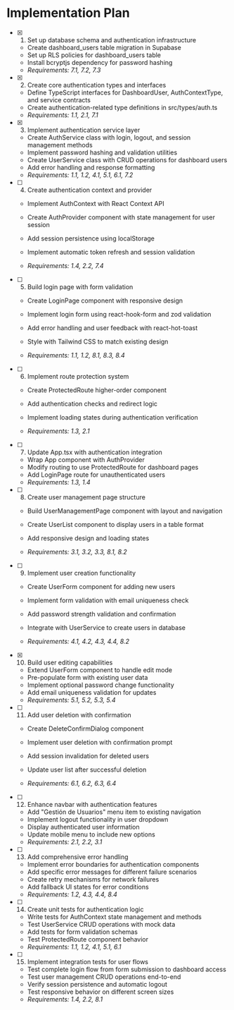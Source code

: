 # Implementation Plan

- [x] 1. Set up database schema and authentication infrastructure


  - Create dashboard_users table migration in Supabase
  - Set up RLS policies for dashboard_users table
  - Install bcryptjs dependency for password hashing
  - _Requirements: 7.1, 7.2, 7.3_

- [x] 2. Create core authentication types and interfaces


  - Define TypeScript interfaces for DashboardUser, AuthContextType, and service contracts
  - Create authentication-related type definitions in src/types/auth.ts
  - _Requirements: 1.1, 2.1, 7.1_

- [x] 3. Implement authentication service layer


  - Create AuthService class with login, logout, and session management methods
  - Implement password hashing and validation utilities
  - Create UserService class with CRUD operations for dashboard users
  - Add error handling and response formatting
  - _Requirements: 1.1, 1.2, 4.1, 5.1, 6.1, 7.2_



- [ ] 4. Create authentication context and provider
  - Implement AuthContext with React Context API
  - Create AuthProvider component with state management for user session
  - Add session persistence using localStorage


  - Implement automatic token refresh and session validation
  - _Requirements: 1.4, 2.2, 7.4_

- [ ] 5. Build login page with form validation
  - Create LoginPage component with responsive design


  - Implement login form using react-hook-form and zod validation
  - Add error handling and user feedback with react-hot-toast
  - Style with Tailwind CSS to match existing design
  - _Requirements: 1.1, 1.2, 8.1, 8.3, 8.4_




- [ ] 6. Implement route protection system
  - Create ProtectedRoute higher-order component


  - Add authentication checks and redirect logic
  - Implement loading states during authentication verification
  - _Requirements: 1.3, 2.1_



- [ ] 7. Update App.tsx with authentication integration
  - Wrap App component with AuthProvider
  - Modify routing to use ProtectedRoute for dashboard pages
  - Add LoginPage route for unauthenticated users
  - _Requirements: 1.3, 1.4_



- [ ] 8. Create user management page structure
  - Build UserManagementPage component with layout and navigation
  - Create UserList component to display users in a table format
  - Add responsive design and loading states


  - _Requirements: 3.1, 3.2, 3.3, 8.1, 8.2_

- [ ] 9. Implement user creation functionality
  - Create UserForm component for adding new users
  - Implement form validation with email uniqueness check


  - Add password strength validation and confirmation
  - Integrate with UserService to create users in database
  - _Requirements: 4.1, 4.2, 4.3, 4.4, 8.2_

- [x] 10. Build user editing capabilities


  - Extend UserForm component to handle edit mode
  - Pre-populate form with existing user data
  - Implement optional password change functionality
  - Add email uniqueness validation for updates
  - _Requirements: 5.1, 5.2, 5.3, 5.4_



- [ ] 11. Add user deletion with confirmation
  - Create DeleteConfirmDialog component
  - Implement user deletion with confirmation prompt
  - Add session invalidation for deleted users



  - Update user list after successful deletion
  - _Requirements: 6.1, 6.2, 6.3, 6.4_

- [ ] 12. Enhance navbar with authentication features
  - Add "Gestión de Usuarios" menu item to existing navigation
  - Implement logout functionality in user dropdown
  - Display authenticated user information
  - Update mobile menu to include new options
  - _Requirements: 2.1, 2.2, 3.1_

- [ ] 13. Add comprehensive error handling
  - Implement error boundaries for authentication components
  - Add specific error messages for different failure scenarios
  - Create retry mechanisms for network failures
  - Add fallback UI states for error conditions
  - _Requirements: 1.2, 4.3, 4.4, 8.4_

- [ ] 14. Create unit tests for authentication logic
  - Write tests for AuthContext state management and methods
  - Test UserService CRUD operations with mock data
  - Add tests for form validation schemas
  - Test ProtectedRoute component behavior
  - _Requirements: 1.1, 1.2, 4.1, 5.1, 6.1_

- [ ] 15. Implement integration tests for user flows
  - Test complete login flow from form submission to dashboard access
  - Test user management CRUD operations end-to-end
  - Verify session persistence and automatic logout
  - Test responsive behavior on different screen sizes
  - _Requirements: 1.4, 2.2, 8.1_